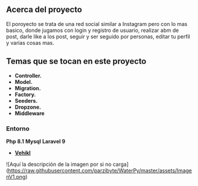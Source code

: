 ## Acerca del proyecto
El poroyecto se trata de una red social similar a Instagram pero con lo mas basico, donde jugamos con login y registro de usuario, realizar abm de post, darle like a los post, seguir y ser seguido por personas, editar tu perfil y varias cosas mas. 

## Temas que se tocan en este proyecto
- **Controller.**
- **Model.**
- **Migration.**
- **Factory.**
- **Seeders.**
- **Dropzone.**
- **Middleware**  


### Entorno
**Php 8.1**
**Mysql**
**Laravel 9**
- **[Vehikl](https://vehikl.com/)**



<span>![</span><span>Aquí la descripción de la imagen por si no carga</span><span>]</span><span>(</span><span>https://raw.githubusercontent.com/parzibyte/WaterPy/master/assets/ImagenV1.png</span><span>)</span>
